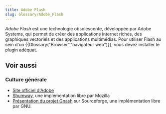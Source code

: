 ```yaml
---
title: Adobe Flash
slug: Glossary/Adobe_Flash
---
```


_Adobe Flash_ est une technologie obsolescente, développée par Adobe Systems, qui permet de créer des applications internet riches, des graphiques vectoriels et des applications multimédias. Pour utiliser Flash au sein d'un {{Glossary("Browser","navigateur web")}}, vous devez installer le plugin adéquat.

## Voir aussi

### Culture générale

- [Site officiel d'Adobe](http://www.adobe.com/fr)
- [Shumway](https://mozilla.github.io/shumway/), une implémentation libre par Mozilla
- [Présentation du projet Gnash](http://gnashdev.org/) sur Sourceforge, une implémentation libre par GNU.
